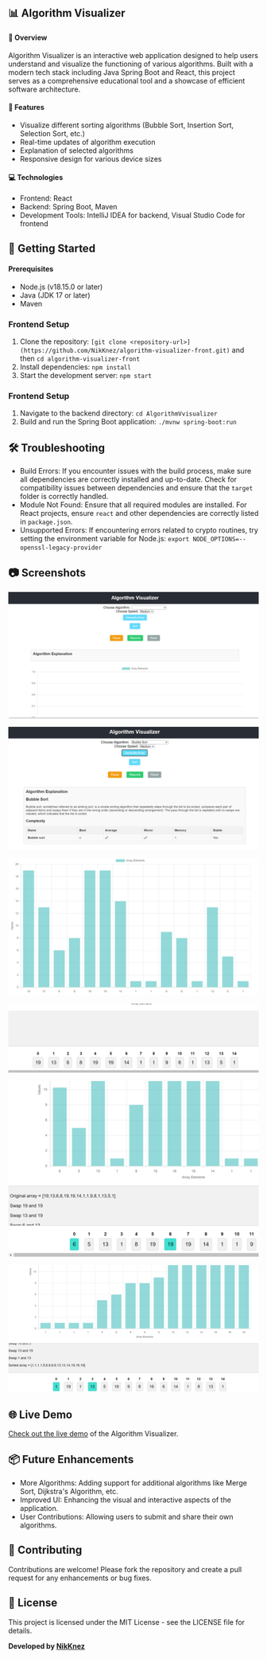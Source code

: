 ## 📊 Algorithm Visualizer 

#### 🌟 Overview
Algorithm Visualizer is an interactive web application designed to help users understand and visualize the functioning of various algorithms. Built with a modern tech stack including Java Spring Boot and React, this project serves as a comprehensive educational tool and a showcase of efficient software architecture.

#### 📄 Features
- Visualize different sorting algorithms (Bubble Sort, Insertion Sort, Selection Sort, etc.)
- Real-time updates of algorithm execution
- Explanation of selected algorithms
- Responsive design for various device sizes

#### 💻 Technologies
- Frontend: React
- Backend: Spring Boot, Maven
- Development Tools: IntelliJ IDEA for backend, Visual Studio Code for frontend

## 🚀 Getting Started
#### Prerequisites
- Node.js (v18.15.0 or later)
- Java (JDK 17 or later)
- Maven

### Frontend Setup
1. Clone the repository: `[git clone <repository-url>](https://github.com/NikKnez/algorithm-visualizer-front.git)` and then
`cd algorithm-visualizer-front`
2. Install dependencies: `npm install`
3. Start the development server: `npm start`

### Frontend Setup
1. Navigate to the backend directory: `cd AlgorithmVvisualizer`
2. Build and run the Spring Boot application: `./mvnw spring-boot:run`

## 🛠️ Troubleshooting
- Build Errors: If you encounter issues with the build process, make sure all dependencies are correctly installed and up-to-date. Check for compatibility issues between dependencies and ensure that the `target` folder is correctly handled.
- Module Not Found: Ensure that all required modules are installed. For React projects, ensure `react` and other dependencies are correctly listed in `package.json`.
- Unsupported Errors: If encountering errors related to crypto routines, try setting the environment variable for Node.js: `export NODE_OPTIONS=--openssl-legacy-provider`

## 📷 Screenshots

![Screenshot_1](frontend/src/images/Screenshot_01.png)

![Screenshot_2](frontend/src/images/Screenshot_02.png)

![Screenshot_3](frontend/src/images/Screenshot_03.png)

![Screenshot_4](frontend/src/images/Screenshot_04.png)

![Screenshot_5](frontend/src/images/Screenshot_05.png)

![Screenshot_6](frontend/src/images/Screenshot_06.png)

## 🌐 Live Demo

[Check out the live demo](https://algvisual.netlify.app) of the Algorithm Visualizer.


## 📦 Future Enhancements
-	More Algorithms: Adding support for additional algorithms like Merge Sort, Dijkstra's Algorithm, etc.
- Improved UI: Enhancing the visual and interactive aspects of the application.
- User Contributions: Allowing users to submit and share their own algorithms.

## 🤝 Contributing

Contributions are welcome! Please fork the repository and create a pull request for any enhancements or bug fixes.

## 📝 License
This project is licensed under the MIT License - see the LICENSE file for details.


**Developed by [NikKnez](https://github.com/NikKnez)**

